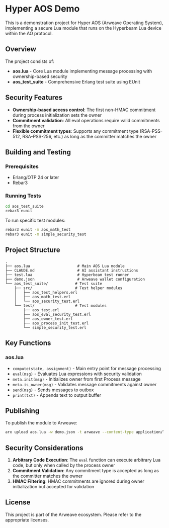 # Hyper AOS Demo

This is a demonstration project for Hyper AOS (Arweave Operating System), implementing a secure Lua module that runs on the Hyperbeam Lua device within the AO protocol.

## Overview

The project consists of:
- **aos.lua** - Core Lua module implementing message processing with ownership-based security
- **aos_test_suite** - Comprehensive Erlang test suite using EUnit

## Security Features

- **Ownership-based access control**: The first non-HMAC commitment during process initialization sets the owner
- **Commitment validation**: All eval operations require valid commitments from the owner
- **Flexible commitment types**: Supports any commitment type (RSA-PSS-512, RSA-PSS-256, etc.) as long as the committer matches the owner

## Building and Testing

### Prerequisites

- Erlang/OTP 24 or later
- Rebar3

### Running Tests

```bash
cd aos_test_suite
rebar3 eunit
```

To run specific test modules:
```bash
rebar3 eunit -m aos_math_test
rebar3 eunit -m simple_security_test
```

## Project Structure

```
.
├── aos.lua                     # Main AOS Lua module
├── CLAUDE.md                   # AI assistant instructions
├── test.lua                    # Hyperbeam test runner
├── demo.json                   # Arweave wallet configuration
└── aos_test_suite/            # Test suite
    ├── src/                   # Test helper modules
    │   ├── aos_test_helpers.erl
    │   ├── aos_math_test.erl
    │   └── aos_security_test.erl
    └── test/                  # Test modules
        ├── aos_test.erl
        ├── aos_eval_security_test.erl
        ├── aos_owner_test.erl
        ├── aos_process_init_test.erl
        └── simple_security_test.erl
```

## Key Functions

### aos.lua

- `compute(state, assignment)` - Main entry point for message processing
- `eval(msg)` - Evaluates Lua expressions with security validation
- `meta.init(msg)` - Initializes owner from first Process message
- `meta.is_owner(msg)` - Validates message commitments against owner
- `send(msg)` - Sends messages to outbox
- `print(txt)` - Appends text to output buffer

## Publishing

To publish the module to Arweave:
```bash
arx upload aos.lua -w demo.json -t arweave --content-type application/lua --tags Data-Protocol ao
```

## Security Considerations

1. **Arbitrary Code Execution**: The `eval` function can execute arbitrary Lua code, but only when called by the process owner
2. **Commitment Validation**: Any commitment type is accepted as long as the committer matches the owner
3. **HMAC Filtering**: HMAC commitments are ignored during owner initialization but accepted for validation

## License

This project is part of the Arweave ecosystem. Please refer to the appropriate licenses.